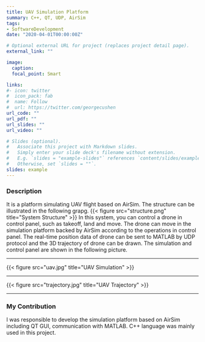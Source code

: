 ```yaml
---
title: UAV Simulation Platform
summary: C++, QT, UDP, AirSim
tags:
- SoftwareDevelopment
date: "2020-04-01T00:00:00Z"

# Optional external URL for project (replaces project detail page).
external_link: ""

image:
  caption: 
  focal_point: Smart

links:
#- icon: twitter
#  icon_pack: fab
#  name: Follow
#  url: https://twitter.com/georgecushen
url_code: ""
url_pdf: ""
url_slides: ""
url_video: ""

# Slides (optional).
#   Associate this project with Markdown slides.
#   Simply enter your slide deck's filename without extension.
#   E.g. `slides = "example-slides"` references `content/slides/example-slides.md`.
#   Otherwise, set `slides = ""`.
slides: example
---
```

### Description
It is a platform simulating UAV flight based on AirSim. The structure can be illustrated in the following grapg.
{{< figure src="structure.png" title="System Structure" >}}
In this system, you can control a drone in control panel, such as takeoff, land and move. The drone can move in the simulation platform backed by AirSim according to the operations in control panel. The real-time position data of drone can be sent to MATLAB by UDP protocol and the 3D trajectory of drone can be drawn. 
The simulation and control panel are shown in the following picture.
_________________________________________________________
{{< figure src="uav.jpg" title="UAV Simulation" >}}
_________________________________________________________
{{< figure src="trajectory.jpg" title="UAV Trajectory" >}}
_________________________________________________________
### My Contribution
I was responsible to develop the simulation platform based on AirSim including QT GUI, communication with MATLAB. C++ language was mainly used in this project.
